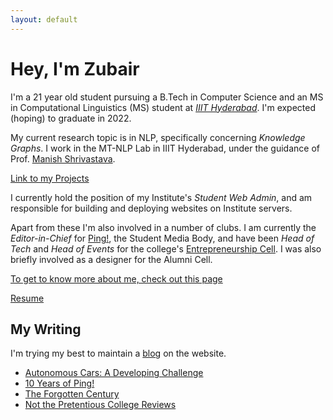 ```yaml
---
layout: default
---
```


# Hey, I'm Zubair

I'm a 21 year old student pursuing a B.Tech in Computer Science and an MS in 
Computational Linguistics (MS) student at [_IIIT Hyderabad_](https://www.iiit.ac.in/). 
I'm expected (hoping) to graduate in 2022.

My current research topic is in NLP, specifically concerning _Knowledge Graphs_.
I work in the MT-NLP Lab in IIIT Hyderabad, under the guidance of Prof. 
[Manish Shrivastava](https://scholar.google.co.in/citations?user=sIvMnGQAAAAJ&hl=en). 

[Link to my Projects](./projects)

I currently hold the position of my Institute's _Student Web Admin_, and am 
responsible for building and deploying websites on Institute servers.

Apart from these I'm also involved in a number of clubs. I am currently the
_Editor-in-Chief_ for [Ping!](https://pingiiit.org/), the Student Media Body, 
and have been _Head of Tech_ and _Head of Events_ for the college's 
[Entrepreneurship Cell](https://ecell.iiit.ac.in/). I was also briefly
involved as a designer for the Alumni Cell.

[To get to know more about me, check out this page](./about)

[Resume](./Zubair_1page_20200710.pdf)

## My Writing

I'm trying my best to maintain a [blog](./posts) on the website.

- [Autonomous Cars: A Developing Challenge](https://pingiiit.org/echoes/2018/05/autonomous-cars-a-developing-challenge/)
- [10 Years of Ping!](https://pingiiit.org/2020/03/10-years-of-ping/)
- [The Forgotten Century](https://pingiiit.org/echoes/2019/06/the-forgotten-century/)
- [Not the Pretentious College Reviews](https://pingiiit.org/echoes/2018/05/not-the-pretentious-college-reviews/)

